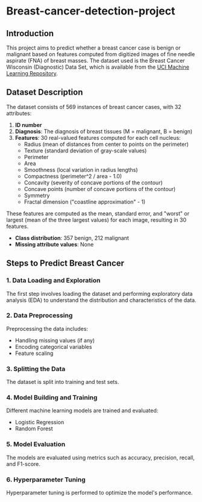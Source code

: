 # Breast-cancer-detection-project

## Introduction

This project aims to predict whether a breast cancer case is benign or malignant based on features computed from digitized images of fine needle aspirate (FNA) of breast masses. The dataset used is the Breast Cancer Wisconsin (Diagnostic) Data Set, which is available from the [UCI Machine Learning Repository](https://archive.ics.uci.edu/ml/datasets/Breast+Cancer+Wisconsin+%28Diagnostic%29).

## Dataset Description

The dataset consists of 569 instances of breast cancer cases, with 32 attributes:

1. **ID number**
2. **Diagnosis**: The diagnosis of breast tissues (M = malignant, B = benign)
3. **Features**: 30 real-valued features computed for each cell nucleus:
   - Radius (mean of distances from center to points on the perimeter)
   - Texture (standard deviation of gray-scale values)
   - Perimeter
   - Area
   - Smoothness (local variation in radius lengths)
   - Compactness (perimeter^2 / area - 1.0)
   - Concavity (severity of concave portions of the contour)
   - Concave points (number of concave portions of the contour)
   - Symmetry
   - Fractal dimension ("coastline approximation" - 1)

These features are computed as the mean, standard error, and "worst" or largest (mean of the three largest values) for each image, resulting in 30 features.

- **Class distribution**: 357 benign, 212 malignant
- **Missing attribute values**: None

## Steps to Predict Breast Cancer

### 1. Data Loading and Exploration

The first step involves loading the dataset and performing exploratory data analysis (EDA) to understand the distribution and characteristics of the data.

### 2. Data Preprocessing

Preprocessing the data includes:
- Handling missing values (if any)
- Encoding categorical variables
- Feature scaling

### 3. Splitting the Data

The dataset is split into training and test sets.

### 4. Model Building and Training

Different machine learning models are trained and evaluated:
- Logistic Regression
- Random Forest


### 5. Model Evaluation

The models are evaluated using metrics such as accuracy, precision, recall, and F1-score.

### 6. Hyperparameter Tuning

Hyperparameter tuning is performed to optimize the model's performance.
